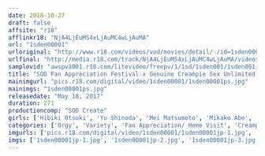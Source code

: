 ```yaml
---
date: 2018-10-27
draft: false
affsite: "r18"
afflinkr18: "NjA4LjEuMS4xLjAuMC4wLjAuMA"
url: "1sden00001"
urloriginal: "http://www.r18.com/videos/vod/movies/detail/-/id=1sden00001"
urlfinal: "http://media.r18.com/track/NjA4LjEuMS4xLjAuMC4wLjAuMA/videos/vod/movies/detail/-/id=1sden00001"
samplevid: "awspv3001.r18.com/litevideo/freepv/1/1sd/1sden001/1sden001_dmb_w.mp4"
title: "SOD Fan Appreciation Festival x Genuine Creampie Sex Unlimited Ejaculations Orgasmic Bath Tour (*18 Amateur Male Participants)"
mainimgurl: "pics.r18.com/digital/video/1sden00001/1sden00001ps.jpg"
mainimgs: "1sden00001ps.jpg"
releasedate: "May 18, 2017"
duration: 271
productioncomp: "SOD Create"
girls: ['Hibiki Otsuki', 'Yu Shinoda', 'Mei Matsumoto', 'Mikako Abe', 'Aya Miyazaki', 'Airi Natsume', 'Ai Mukai', 'Misa Suzumi', 'Noa Eikawa', 'Minori Kotani']
categories: ['Orgy', 'Variety', 'Fan Appreciation/ Home Visit', 'Creampie', 'Over 4 Hours', 'Hi-Def']
imgurls: ['pics.r18.com/digital/video/1sden00001/1sden00001jp-1.jpg', 'pics.r18.com/digital/video/1sden00001/1sden00001jp-2.jpg', 'pics.r18.com/digital/video/1sden00001/1sden00001jp-3.jpg', 'pics.r18.com/digital/video/1sden00001/1sden00001jp-4.jpg', 'pics.r18.com/digital/video/1sden00001/1sden00001jp-5.jpg', 'pics.r18.com/digital/video/1sden00001/1sden00001jp-6.jpg', 'pics.r18.com/digital/video/1sden00001/1sden00001jp-7.jpg', 'pics.r18.com/digital/video/1sden00001/1sden00001jp-8.jpg', 'pics.r18.com/digital/video/1sden00001/1sden00001jp-9.jpg', 'pics.r18.com/digital/video/1sden00001/1sden00001jp-10.jpg', 'pics.r18.com/digital/video/1sden00001/1sden00001jp-11.jpg', 'pics.r18.com/digital/video/1sden00001/1sden00001jp-12.jpg', 'pics.r18.com/digital/video/1sden00001/1sden00001jp-13.jpg', 'pics.r18.com/digital/video/1sden00001/1sden00001jp-14.jpg', 'pics.r18.com/digital/video/1sden00001/1sden00001jp-15.jpg', 'pics.r18.com/digital/video/1sden00001/1sden00001jp-16.jpg', 'pics.r18.com/digital/video/1sden00001/1sden00001jp-17.jpg', 'pics.r18.com/digital/video/1sden00001/1sden00001jp-18.jpg', 'pics.r18.com/digital/video/1sden00001/1sden00001jp-19.jpg', 'pics.r18.com/digital/video/1sden00001/1sden00001jp-20.jpg']
imgs: ['1sden00001jp-1.jpg', '1sden00001jp-2.jpg', '1sden00001jp-3.jpg', '1sden00001jp-4.jpg', '1sden00001jp-5.jpg', '1sden00001jp-6.jpg', '1sden00001jp-7.jpg', '1sden00001jp-8.jpg', '1sden00001jp-9.jpg', '1sden00001jp-10.jpg', '1sden00001jp-11.jpg', '1sden00001jp-12.jpg', '1sden00001jp-13.jpg', '1sden00001jp-14.jpg', '1sden00001jp-15.jpg', '1sden00001jp-16.jpg', '1sden00001jp-17.jpg', '1sden00001jp-18.jpg', '1sden00001jp-19.jpg', '1sden00001jp-20.jpg']
---
```

